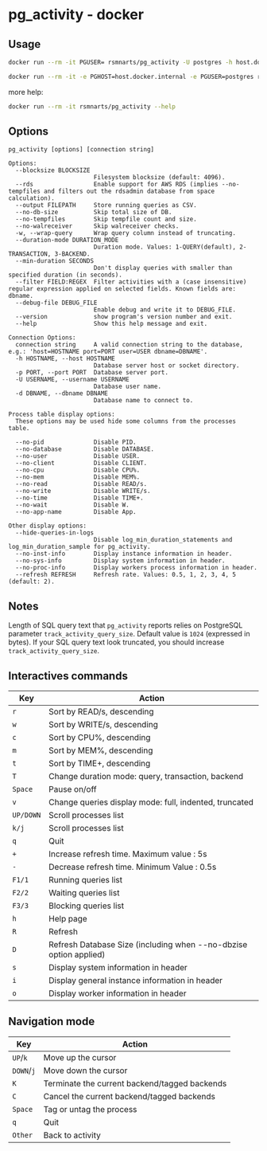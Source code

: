 # pg_activity - docker

## Usage

```bash
docker run --rm -it PGUSER= rsmnarts/pg_activity -U postgres -h host.docker.internal
```

```bash
docker run --rm -it -e PGHOST=host.docker.internal -e PGUSER=postgres rsmnarts/pg_activity
```

more help:

```bash
docker run --rm -it rsmnarts/pg_activity --help
```

## Options

    pg_activity [options] [connection string]

    Options:
      --blocksize BLOCKSIZE
                            Filesystem blocksize (default: 4096).
      --rds                 Enable support for AWS RDS (implies --no-tempfiles and filters out the rdsadmin database from space calculation).
      --output FILEPATH     Store running queries as CSV.
      --no-db-size          Skip total size of DB.
      --no-tempfiles        Skip tempfile count and size.
      --no-walreceiver      Skip walreceiver checks.
      -w, --wrap-query      Wrap query column instead of truncating.
      --duration-mode DURATION_MODE
                            Duration mode. Values: 1-QUERY(default), 2-TRANSACTION, 3-BACKEND.
      --min-duration SECONDS
                            Don't display queries with smaller than specified duration (in seconds).
      --filter FIELD:REGEX  Filter activities with a (case insensitive) regular expression applied on selected fields. Known fields are: dbname.
      --debug-file DEBUG_FILE
                            Enable debug and write it to DEBUG_FILE.
      --version             show program's version number and exit.
      --help                Show this help message and exit.

    Connection Options:
      connection string     A valid connection string to the database, e.g.: 'host=HOSTNAME port=PORT user=USER dbname=DBNAME'.
      -h HOSTNAME, --host HOSTNAME
                            Database server host or socket directory.
      -p PORT, --port PORT  Database server port.
      -U USERNAME, --username USERNAME
                            Database user name.
      -d DBNAME, --dbname DBNAME
                            Database name to connect to.

    Process table display options:
      These options may be used hide some columns from the processes table.

      --no-pid              Disable PID.
      --no-database         Disable DATABASE.
      --no-user             Disable USER.
      --no-client           Disable CLIENT.
      --no-cpu              Disable CPU%.
      --no-mem              Disable MEM%.
      --no-read             Disable READ/s.
      --no-write            Disable WRITE/s.
      --no-time             Disable TIME+.
      --no-wait             Disable W.
      --no-app-name         Disable App.

    Other display options:
      --hide-queries-in-logs
                            Disable log_min_duration_statements and log_min_duration_sample for pg_activity.
      --no-inst-info        Display instance information in header.
      --no-sys-info         Display system information in header.
      --no-proc-info        Display workers process information in header.
      --refresh REFRESH     Refresh rate. Values: 0.5, 1, 2, 3, 4, 5 (default: 2).

## Notes

Length of SQL query text that `pg_activity` reports relies on PostgreSQL
parameter `track_activity_query_size`. Default value is `1024` (expressed in
bytes). If your SQL query text look truncated, you should increase
`track_activity_query_size`.

## Interactives commands

| Key       | Action                                                            |
| --------- | ----------------------------------------------------------------- |
| `r`       | Sort by READ/s, descending                                        |
| `w`       | Sort by WRITE/s, descending                                       |
| `c`       | Sort by CPU%, descending                                          |
| `m`       | Sort by MEM%, descending                                          |
| `t`       | Sort by TIME+, descending                                         |
| `T`       | Change duration mode: query, transaction, backend                 |
| `Space`   | Pause on/off                                                      |
| `v`       | Change queries display mode: full, indented, truncated            |
| `UP/DOWN` | Scroll processes list                                             |
| `k/j`     | Scroll processes list                                             |
| `q`       | Quit                                                              |
| `+`       | Increase refresh time. Maximum value : 5s                         |
| `-`       | Decrease refresh time. Minimum Value : 0.5s                       |
| `F1/1`    | Running queries list                                              |
| `F2/2`    | Waiting queries list                                              |
| `F3/3`    | Blocking queries list                                             |
| `h`       | Help page                                                         |
| `R`       | Refresh                                                           |
| `D`       | Refresh Database Size (including when --no-dbzise option applied) |
| `s`       | Display system information in header                              |
| `i`       | Display general instance information in header                    |
| `o`       | Display worker information in header                              |

## Navigation mode

| Key        | Action                                        |
| ---------- | --------------------------------------------- |
| `UP`/`k`   | Move up the cursor                            |
| `DOWN`/`j` | Move down the cursor                          |
| `K`        | Terminate the current backend/tagged backends |
| `C`        | Cancel the current backend/tagged backends    |
| `Space`    | Tag or untag the process                      |
| `q`        | Quit                                          |
| `Other`    | Back to activity                              |
